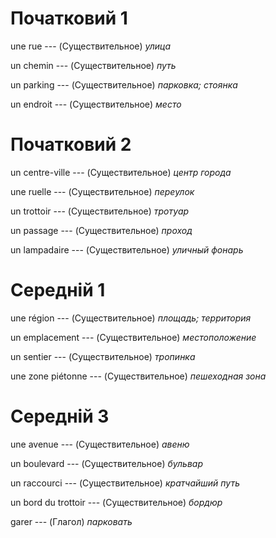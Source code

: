 # Початковий 1

une rue --- (Существительное)
*улица*



un chemin --- (Существительное)
*путь*



un parking --- (Существительное)
*парковка; стоянка*



un endroit --- (Существительное)
*место*



# Початковий 2

un centre-ville --- (Существительное)
*центр города*



une ruelle --- (Существительное)
*переулок*



un trottoir --- (Существительное)
*тротуар*



un passage --- (Существительное)
*проход*



un lampadaire --- (Существительное)
*уличный фонарь*



# Середній 1

une région --- (Существительное)
*площадь; территория*



un emplacement --- (Существительное)
*местоположение*



un sentier --- (Существительное)
*тропинка*



une zone piétonne --- (Существительное)
*пешеходная зона*



# Середній 3

une avenue --- (Существительное)
*авеню*



un boulevard --- (Существительное)
*бульвар*



un raccourci --- (Существительное)
*кратчайший путь*



un bord du trottoir --- (Существительное)
*бордюр*



garer --- (Глагол)
*парковать*
